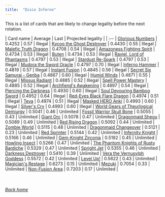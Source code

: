 ```yaml
---
title:  "Disco Inferno"
---
```


This is a list of cards that are likely to change legality before the next rotation.

| Card name | Average | Last | Projected legality |
| :-- |
[Glorious Numbers](https://db.ygoprodeck.com/card/?search=Glorious%20Numbers) | 0.4252 | 0.57 | Illegal |
[Kycoo the Ghost Destroyer](https://db.ygoprodeck.com/card/?search=Kycoo%20the%20Ghost%20Destroyer) | 0.4430 | 0.55 | Illegal |
[Malefic Truth Dragon](https://db.ygoprodeck.com/card/?search=Malefic%20Truth%20Dragon) | 0.4708 | 0.54 | Illegal |
[Amazoness Fighting Spirit](https://db.ygoprodeck.com/card/?search=Amazoness%20Fighting%20Spirit) | 0.4734 | 0.53 | Illegal |
[Buten](https://db.ygoprodeck.com/card/?search=Buten) | 0.4734 | 0.53 | Illegal |
[Raviel, Lord of Phantasms](https://db.ygoprodeck.com/card/?search=Raviel,%20Lord%20of%20Phantasms) | 0.4797 | 0.53 | Illegal |
[Stardust Re-Spark](https://db.ygoprodeck.com/card/?search=Stardust%20Re-Spark) | 0.4797 | 0.53 | Illegal |
[Mudora the Sword Oracle](https://db.ygoprodeck.com/card/?search=Mudora%20the%20Sword%20Oracle) | 0.4797 | 0.70 | Illegal |
[Inferno Hammer](https://db.ygoprodeck.com/card/?search=Inferno%20Hammer) | 0.4819 | 0.57 | Illegal |
[Instant Fusion](https://db.ygoprodeck.com/card/?search=Instant%20Fusion) | 0.4845 | 0.56 | Illegal |
[Secret Six Samurai - Genba](https://db.ygoprodeck.com/card/?search=Secret%20Six%20Samurai%20-%20Genba) | 0.4867 | 0.60 | Illegal |
[Humid Winds](https://db.ygoprodeck.com/card/?search=Humid%20Winds) | 0.4871 | 0.55 | Illegal |
[Missus Radiant](https://db.ygoprodeck.com/card/?search=Missus%20Radiant) | 0.4885 | 0.52 | Illegal |
[Spell Power Mastery](https://db.ygoprodeck.com/card/?search=Spell%20Power%20Mastery) | 0.4885 | 0.52 | Illegal |
[Archfiend's Awakening](https://db.ygoprodeck.com/card/?search=Archfiend's%20Awakening) | 0.4897 | 0.54 | Illegal |
[Piercing the Darkness](https://db.ygoprodeck.com/card/?search=Piercing%20the%20Darkness) | 0.4930 | 0.60 | Illegal |
[Soul Devouring Bamboo Sword](https://db.ygoprodeck.com/card/?search=Soul%20Devouring%20Bamboo%20Sword) | 0.4952 | 0.64 | Illegal |
[Red-Eyes Black Flare Dragon](https://db.ygoprodeck.com/card/?search=Red-Eyes%20Black%20Flare%20Dragon) | 0.4974 | 0.51 | Illegal |
[Teva](https://db.ygoprodeck.com/card/?search=Teva) | 0.4974 | 0.51 | Illegal |
[Masked HERO Anki](https://db.ygoprodeck.com/card/?search=Masked%20HERO%20Anki) | 0.4993 | 0.60 | Illegal |
[Silver's Cry](https://db.ygoprodeck.com/card/?search=Silver's%20Cry) | 0.4993 | 0.60 | Illegal |
[World Gears of Theurlogical Demiurgy](https://db.ygoprodeck.com/card/?search=World%20Gears%20of%20Theurlogical%20Demiurgy) | 0.5041 | 0.46 | Unlimited |
[Fossil Warrior Skull Bone](https://db.ygoprodeck.com/card/?search=Fossil%20Warrior%20Skull%20Bone) | 0.5055 | 0.43 | Unlimited |
[Giant Orc](https://db.ygoprodeck.com/card/?search=Giant%20Orc) | 0.5078 | 0.47 | Unlimited |
[Dragonmaid Sheou](https://db.ygoprodeck.com/card/?search=Dragonmaid%20Sheou) | 0.5089 | 0.49 | Unlimited |
[Red Rising Dragon](https://db.ygoprodeck.com/card/?search=Red%20Rising%20Dragon) | 0.5092 | 0.44 | Unlimited |
[Zombie World](https://db.ygoprodeck.com/card/?search=Zombie%20World) | 0.5115 | 0.48 | Unlimited |
[Dragonmaid Changeover](https://db.ygoprodeck.com/card/?search=Dragonmaid%20Changeover) | 0.5121 | 0.23 | Unlimited |
[Red Sprinter](https://db.ygoprodeck.com/card/?search=Red%20Sprinter) | 0.5144 | 0.42 | Unlimited |
[Infernity Knight](https://db.ygoprodeck.com/card/?search=Infernity%20Knight) | 0.5166 | 0.46 | Unlimited |
[Gem-Knight Zirconia](https://db.ygoprodeck.com/card/?search=Gem-Knight%20Zirconia) | 0.5192 | 0.45 | Unlimited |
[Howling Insect](https://db.ygoprodeck.com/card/?search=Howling%20Insect) | 0.5266 | 0.47 | Unlimited |
[The Phantom Knights of Rusty Bardiche](https://db.ygoprodeck.com/card/?search=The%20Phantom%20Knights%20of%20Rusty%20Bardiche) | 0.5329 | 0.47 | Unlimited |
[Spright Jet](https://db.ygoprodeck.com/card/?search=Spright%20Jet) | 0.5355 | 0.46 | Unlimited |
[Darkness Destroyer](https://db.ygoprodeck.com/card/?search=Darkness%20Destroyer) | 0.5410 | 0.39 | Unlimited |
[Vera the Vernusylph Goddess](https://db.ygoprodeck.com/card/?search=Vera%20the%20Vernusylph%20Goddess) | 0.5572 | 0.42 | Unlimited |
[Level Up!](https://db.ygoprodeck.com/card/?search=Level%20Up!) | 0.5622 | 0.43 | Unlimited |
[Magician's Restage](https://db.ygoprodeck.com/card/?search=Magician's%20Restage) | 0.6273 | 0.15 | Unlimited |
[Mezuki](https://db.ygoprodeck.com/card/?search=Mezuki) | 0.7054 | 0.33 | Unlimited |
[Non-Fusion Area](https://db.ygoprodeck.com/card/?search=Non-Fusion%20Area) | 0.7203 | 0.17 | Unlimited |

<br>

###### [Back home](index)